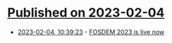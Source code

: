 # [Published on 2023-02-04](index.md)

* [2023-02-04, 10:39:23](https://news.ycombinator.com/item?id=34653405) - [FOSDEM 2023 is live now](https://fosdem.org/2023/schedule/streaming/)
